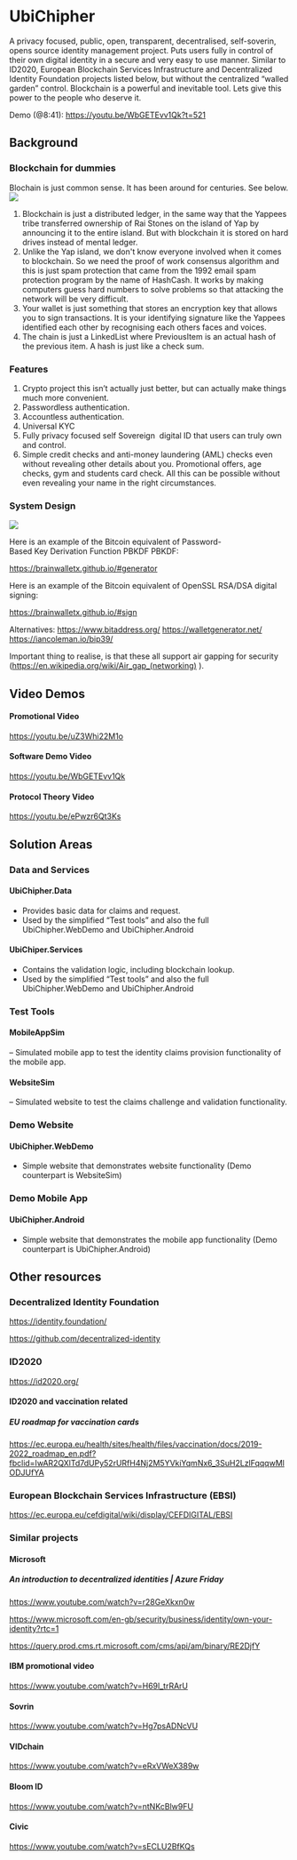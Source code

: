 # UbiChipher
A privacy focused, public, open, transparent, decentralised, self-soverin, opens source identity management project. Puts users fully in control of their own digital identity in a secure and very easy to use manner. Similar to ID2020, European Blockchain Services Infrastructure and Decentralized Identity Foundation projects listed below, but without the centralized “walled garden” control. Blockchain is a powerful and inevitable tool. Lets give this power to the people who deserve it. 

Demo (@8:41): https://youtu.be/WbGETEvv1Qk?t=521

## Background
### Blockchain for dummies
Blochain is just common sense. It has been around for centuries. See below.
![](Docs/Screenshot_20200523_111231_com.brave.browser.jpg)

1. Blockchain is just a distributed ledger, in the same way that the Yappees tribe transferred ownership of Rai Stones on the island of Yap by announcing it to the entire island. But with blockchain it is stored on hard drives instead of mental ledger.
2. Unlike the Yap island, we don't know everyone involved when it comes to blockchain. So we need the proof of work consensus algorithm and this is just spam protection that came from the 1992 email spam protection program by the name of HashCash. It works by making computers guess hard numbers to solve problems so that attacking the network will be very difficult. 
3. Your wallet is just something that stores an encryption key that allows you to sign transactions. It is your identifying signature like the Yappees identified each other by recognising each others faces and voices. 
4. The chain is just a LinkedList where PreviousItem is an actual hash of the previous item. A hash is just like a check sum.

### Features
1. Crypto project this isn’t actually just better, but can actually make things much more convenient.
2. Passwordless authentication.
3. Accountless authentication.
4. Universal KYC
5. Fully privacy focused self Sovereign  digital ID that users can truly own and control.
6.  Simple credit checks and anti-money laundering (AML) checks even without revealing other details about you. Promotional offers, age checks, gym and students card check. All this can be possible without even revealing your name in the right circumstances.

### System Design

![](Docs/System%20Diagram.png)

Here is an example of the Bitcoin equivalent of Password-Based Key Derivation Function PBKDF PBKDF:

https://brainwalletx.github.io/#generator 

Here is an example of the Bitcoin equivalent of OpenSSL RSA/DSA digital signing:

 https://brainwalletx.github.io/#sign 

Alternatives:
https://www.bitaddress.org/ 
https://walletgenerator.net/ 
https://iancoleman.io/bip39/ 

Important thing to realise, is that these all support air gapping for security (https://en.wikipedia.org/wiki/Air_gap_(networking) ).

## Video Demos
#### Promotional Video

https://youtu.be/uZ3Whi22M1o

#### Software Demo Video

https://youtu.be/WbGETEvv1Qk

#### Protocol Theory Video

https://youtu.be/ePwzr6Qt3Ks


## Solution Areas
### Data and Services 
#### UbiChipher.Data

- Provides basic data for claims and request.
- Used by the simplified “Test tools” and also the full UbiChipher.WebDemo and UbiChipher.Android

#### UbiChiper.Services

- Contains the validation logic, including blockchain lookup.
- Used by the simplified “Test tools” and also the full UbiChipher.WebDemo and UbiChipher.Android

### Test Tools
#### MobileAppSim

– Simulated mobile app to test the identity claims provision functionality of the mobile app.

#### WebsiteSim

– Simulated website to test the claims challenge and validation functionality.

### Demo Website
#### UbiChipher.WebDemo

- Simple website that demonstrates website functionality (Demo counterpart is WebsiteSim)

### Demo Mobile App
#### UbiChipher.Android

- Simple website that demonstrates the mobile app functionality (Demo counterpart is UbiChipher.Android)

## Other resources
### Decentralized Identity Foundation

https://identity.foundation/

https://github.com/decentralized-identity

### ID2020

https://id2020.org/

#### ID2020 and vaccination related
##### EU roadmap for vaccination cards
https://ec.europa.eu/health/sites/health/files/vaccination/docs/2019-2022_roadmap_en.pdf?fbclid=IwAR2QXlTd7dUPy52rURfH4Nj2M5YVkiYqmNx6_3SuH2LzlFqqqwMlODJUfYA

### European Blockchain Services Infrastructure (EBSI)

https://ec.europa.eu/cefdigital/wiki/display/CEFDIGITAL/EBSI

### Similar projects

#### Microsoft
##### An introduction to decentralized identities | Azure Friday

https://www.youtube.com/watch?v=r28GeXkxn0w

https://www.microsoft.com/en-gb/security/business/identity/own-your-identity?rtc=1

https://query.prod.cms.rt.microsoft.com/cms/api/am/binary/RE2DjfY

#### IBM promotional video

https://www.youtube.com/watch?v=H69l_trRArU

#### Sovrin

https://www.youtube.com/watch?v=Hg7psADNcVU

#### VIDchain

https://www.youtube.com/watch?v=eRxVWeX389w

#### Bloom ID

https://www.youtube.com/watch?v=ntNKcBlw9FU

#### Civic

https://www.youtube.com/watch?v=sECLU2BfKQs

